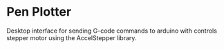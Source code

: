 # Pen Plotter
Desktop interface for sending G-code commands to arduino with controls stepper motor using the AccelStepper library.